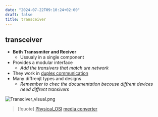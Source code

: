 ```yaml
---
date: "2024-07-22T09:10:24+02:00"
draft: false
title: transceiver
---
```


## transceiver

-   **Both Transsmiter and Reciver**
    -   Ussualy in a single component
-   Provides a modular interface
    -   *Add the transivers that match ure network*
-   They work in [duplex
    communication](/Notes/posts/Network/Phisicall/duplex_communication)
-   Many diffrenjt types and designs
    -   *Remember to chec the documentation becouse diffrent devices
        need diffrent transivers*

![Transciver_visual.png](/Notes/Transciver_visual.png)

> \[!quote\] [Physical_OSI](/Notes/posts/Network/Ref_OSI/Physical_OSI)
> [media converter](/Notes/posts/Network/Phisicall/media_converter)
